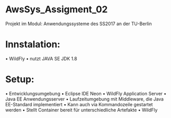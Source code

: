 # AwsSys_Assigment_02
Projekt im Modul: Anwendungssysteme des SS2017 an der TU-Berlin

# Innstalation:
  • WildFly
  • nutzt JAVA SE JDK 1.8

# Setup:
  • Entwicklungsumgebung
      • Eclipse IDE Neon
      • WildFly Application Server
  • Java EE Anwendungsserver
      • Laufzeitumgebung mit Middleware, die Java EE-Standard implementiert
      • Kann auch via Kommandozeile gestartet werden
      • Stellt Container bereit für unterschiedliche Artefakte
      • WildFly


